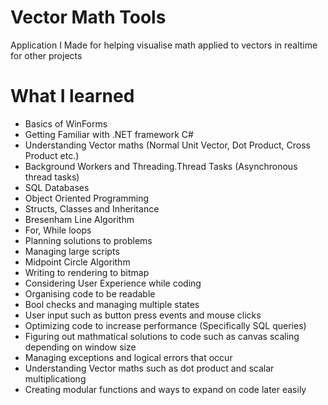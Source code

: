 # Vector Math Tools
Application I Made for helping visualise math applied to vectors in realtime for other projects

# What I learned
- Basics of WinForms
- Getting Familiar with .NET framework C#
- Understanding Vector maths (Normal Unit Vector, Dot Product, Cross Product etc.)
- Background Workers and Threading.Thread Tasks (Asynchronous thread tasks)
- SQL Databases
- Object Oriented Programming
- Structs, Classes and Inheritance
- Bresenham Line Algorithm
- For, While loops
- Planning solutions to problems
- Managing large scripts
- Midpoint Circle Algorithm
- Writing to rendering to bitmap
- Considering User Experience while coding
- Organising code to be readable
- Bool checks and managing multiple states
- User input such as button press events and mouse clicks
- Optimizing code to increase performance (Specifically SQL queries)
- Figuring out mathmatical solutions to code such as canvas scaling depending on window size
- Managing exceptions and logical errors that occur
- Understanding Vector maths such as dot product and scalar multiplicationg
- Creating modular functions and ways to expand on code later easily
